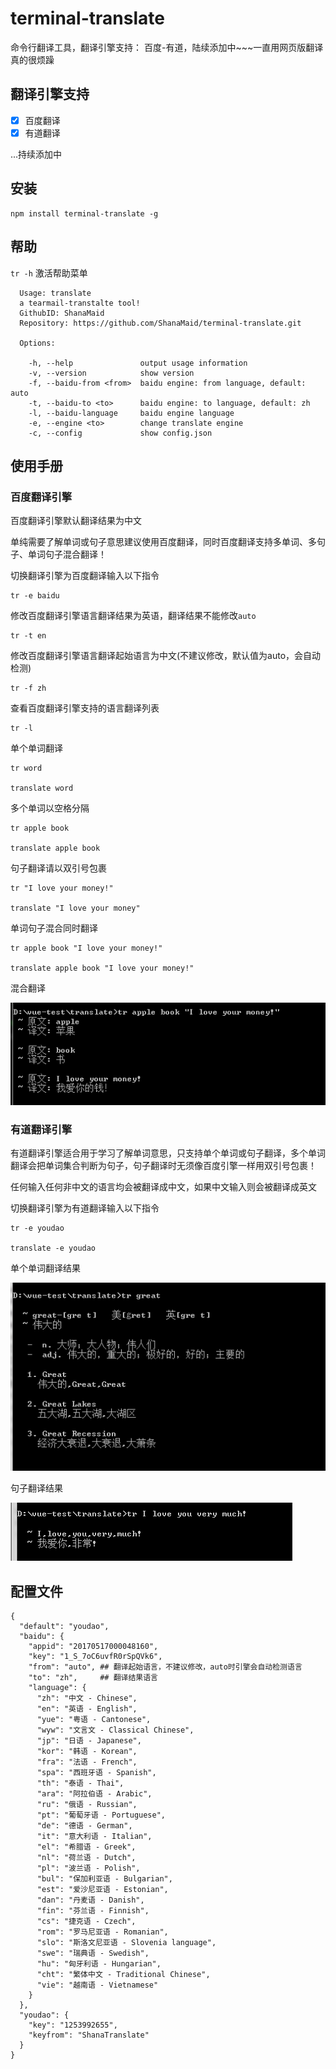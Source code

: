 # terminal-translate
命令行翻译工具，翻译引擎支持： 百度-有道，陆续添加中~~~一直用网页版翻译真的很烦躁


## 翻译引擎支持

- [x] 百度翻译
- [x] 有道翻译

...持续添加中

## 安装
```
npm install terminal-translate -g
```

## 帮助
`tr -h` 激活帮助菜单
```
  Usage: translate
  a tearmail-transtalte tool!
  GithubID: ShanaMaid
  Repository: https://github.com/ShanaMaid/terminal-translate.git

  Options:

    -h, --help               output usage information
    -v, --version            show version
    -f, --baidu-from <from>  baidu engine: from language, default: auto
    -t, --baidu-to <to>      baidu engine: to language, default: zh
    -l, --baidu-language     baidu engine language
    -e, --engine <to>        change translate engine
    -c, --config             show config.json

```


## 使用手册
### 百度翻译引擎

百度翻译引擎默认翻译结果为中文

单纯需要了解单词或句子意思建议使用百度翻译，同时百度翻译支持多单词、多句子、单词句子混合翻译！

切换翻译引擎为百度翻译输入以下指令
```
tr -e baidu
```

修改百度翻译引擎语言翻译结果为英语，翻译结果不能修改`auto`
```
tr -t en
```

修改百度翻译引擎语言翻译起始语言为中文(不建议修改，默认值为auto，会自动检测)
```
tr -f zh
```

查看百度翻译引擎支持的语言翻译列表
```
tr -l
```

单个单词翻译
```
tr word

translate word
```

多个单词以空格分隔
```
tr apple book

translate apple book
```

句子翻译请以双引号包裹
```
tr "I love your money!"

translate "I love your money"
```

单词句子混合同时翻译
```
tr apple book "I love your money!"

translate apple book "I love your money!"
```

混合翻译

![](./example/baidu.png)

### 有道翻译引擎

有道翻译引擎适合用于学习了解单词意思，只支持单个单词或句子翻译，多个单词翻译会把单词集合判断为句子，句子翻译时无须像百度引擎一样用双引号包裹！

任何输入任何非中文的语言均会被翻译成中文，如果中文输入则会被翻译成英文

切换翻译引擎为有道翻译输入以下指令
```
tr -e youdao

translate -e youdao
```

单个单词翻译结果

![](./example/youdao1.png)

句子翻译结果

![](./example/youdao2.png)


## 配置文件
```
{
  "default": "youdao",
  "baidu": {
    "appid": "20170517000048160",
    "key": "1_S_7oC6uvfR0rSpQVk6",
    "from": "auto", ## 翻译起始语言，不建议修改，auto时引擎会自动检测语言
    "to": "zh",     ## 翻译结果语言
    "language": {
      "zh": "中文 - Chinese",
      "en": "英语 - English",
      "yue": "粤语 - Cantonese",
      "wyw": "文言文 - Classical Chinese",
      "jp": "日语 - Japanese",
      "kor": "韩语 - Korean",
      "fra": "法语 - French",
      "spa": "西班牙语 - Spanish",
      "th": "泰语 - Thai",
      "ara": "阿拉伯语 - Arabic",
      "ru": "俄语 - Russian",
      "pt": "葡萄牙语 - Portuguese",
      "de": "德语 - German",
      "it": "意大利语 - Italian",
      "el": "希腊语 - Greek",
      "nl": "荷兰语 - Dutch",
      "pl": "波兰语 - Polish",
      "bul": "保加利亚语 - Bulgarian",
      "est": "爱沙尼亚语 - Estonian",
      "dan": "丹麦语 - Danish",
      "fin": "芬兰语 - Finnish",
      "cs": "捷克语 - Czech",
      "rom": "罗马尼亚语 - Romanian",
      "slo": "斯洛文尼亚语 - Slovenia language",
      "swe": "瑞典语 - Swedish",
      "hu": "匈牙利语 - Hungarian",
      "cht": "繁体中文 - Traditional Chinese",
      "vie": "越南语 - Vietnamese"
    }
  },
  "youdao": {
    "key": "1253992655",
    "keyfrom": "ShanaTranslate"
  }
}
```


